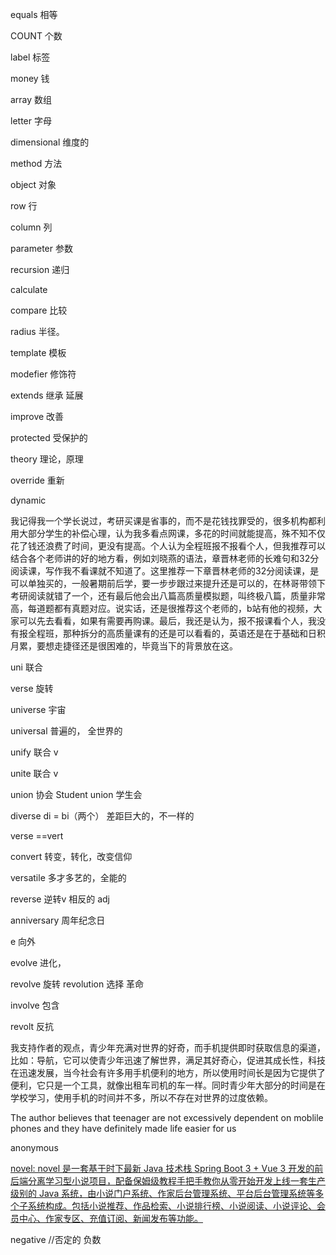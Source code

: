equals 相等

COUNT 个数

label  标签

money 钱

array 数组

letter 字母

dimensional 维度的

method 方法

object 对象

row 行

column 列

parameter 参数

recursion 递归

calculate 

compare 比较

radius  半径。



template 模板

modefier 修饰符

extends 继承 延展

improve 改善

protected 受保护的

theory 理论，原理

override  重新

dynamic 

我记得我一个学长说过，考研买课是省事的，而不是花钱找罪受的，很多机构都利用大部分学生的补偿心理，认为我多看点网课，多花的时间就能提高，殊不知不仅花了钱还浪费了时间，更没有提高。个人认为全程班报不报看个人，但我推荐可以结合各个老师讲的好的地方看，例如刘晓燕的语法，章晋林老师的长难句和32分阅读课，写作我不看课就不知道了。这里推荐一下章晋林老师的32分阅读课，是可以单独买的，一般暑期前后学，要一步步跟过来提升还是可以的，在林哥带领下考研阅读就错了一个，还有最后他会出八篇高质量模拟题，叫终极八篇，质量非常高，每道题都有真题对应。说实话，还是很推荐这个老师的，b站有他的视频，大家可以先去看看，如果有需要再购课。最后，我还是认为，报不报课看个人，我没有报全程班，那种拆分的高质量课有的还是可以看看的，英语还是在于基础和日积月累，要想走捷径还是很困难的，毕竟当下的背景放在这。

uni 联合

verse 旋转

universe 宇宙

universal   普遍的， 全世界的

unify 联合 v

unite 联合 v

union 协会   Student union 学生会

diverse   di = bi（两个）  差距巨大的，不一样的

verse ==vert

convert     转变，转化，改变信仰

versatile    多才多艺的，全能的

reverse 逆转v 相反的 adj

anniversary 周年纪念日

e 向外

evolve 进化，

revolve 旋转  revolution 选择 革命

involve    包含

revolt    反抗 









我支持作者的观点，青少年充满对世界的好奇，而手机提供即时获取信息的渠道，比如：导航，它可以使青少年迅速了解世界，满足其好奇心，促进其成长性，科技在迅速发展，当今社会有许多用手机便利的地方，所以使用时间长是因为它提供了便利，它只是一个工具，就像出租车司机的车一样。同时青少年大部分的时间是在学校学习，使用手机的时间并不多，所以不存在对世界的过度依赖。



The author believes that teenager are not excessively dependent on moblile phones and they have definitely made life easier for us

anonymous









[novel: novel 是一套基于时下最新 Java 技术栈 Spring Boot 3 + Vue 3 开发的前后端分离学习型小说项目，配备保姆级教程手把手教你从零开始开发上线一套生产级别的 Java 系统，由小说门户系统、作家后台管理系统、平台后台管理系统等多个子系统构成。包括小说推荐、作品检索、小说排行榜、小说阅读、小说评论、会员中心、作家专区、充值订阅、新闻发布等功能。](https://gitee.com/novel_dev_team/novel#https://gitee.com/link?target=https%3A%2F%2Fgithub.com%2F201206030%2Fnovel-plus)



negative  //否定的 负数









